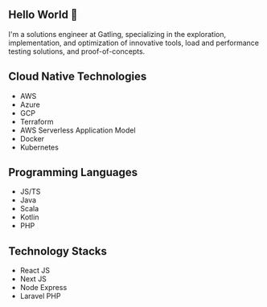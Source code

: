 ## Hello World 👋

I'm a solutions engineer at Gatling, specializing in the exploration, implementation, and optimization of innovative tools, load and performance testing solutions, and proof-of-concepts.

## Cloud Native Technologies
- AWS
- Azure
- GCP
- Terraform
- AWS Serverless Application Model
- Docker
- Kubernetes

## Programming Languages
- JS/TS
- Java
- Scala
- Kotlin
- PHP

## Technology Stacks
- React JS
- Next JS
- Node Express
- Laravel PHP
